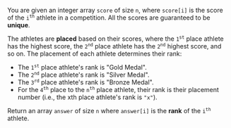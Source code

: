 You are given an integer array `score` of size `n`, where `score[i]` is the score of the <code>i<sup>th</sup></code> athlete in a competition. All the scores are guaranteed to be **unique**.

The athletes are **placed** based on their scores, where the <code>1<sup>st</sup></code> place athlete has the highest score, the <code>2<sup>nd</sup></code> place athlete has the <code>2<sup>nd</sup></code> highest score, and so on. The placement of each athlete determines their rank:

- The <code>1<sup>st</sup></code> place athlete's rank is "Gold Medal".
- The <code>2<sup>nd</sup></code> place athlete's rank is "Silver Medal".
- The <code>3<sup>rd</sup></code> place athlete's rank is "Bronze Medal".
- For the <code>4<sup>th</sup></code> place to the <code>n<sup>th</sup></code> place athlete, their rank is their placement number (i.e., the xth place athlete's rank is `"x"`).

Return an array `answer` of size `n` where `answer[i]` is the **rank** of the <code>i<sup>th</sup></code> athlete.